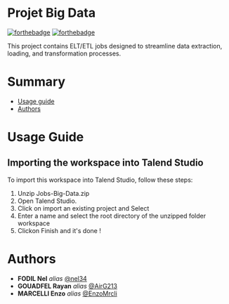 # Projet Big Data

[![forthebadge](http://forthebadge.com/images/badges/built-with-love.svg)](http://forthebadge.com)  [![forthebadge](http://forthebadge.com/images/badges/powered-by-electricity.svg)](http://forthebadge.com)

This project contains ELT/ETL jobs designed to streamline data extraction, loading, and transformation processes.

# Summary

 - [Usage guide](#Usage-Guide)
 - [Authors](#Authors)
	
# Usage Guide

## Importing the workspace into Talend Studio

To import this workspace into Talend Studio, follow these steps:
1. Unzip Jobs-Big-Data.zip
2. Open Talend Studio.
3. Click on import an existing project and Select
4. Enter a name and select the root directory of the unzipped folder workspace
5. Clickon Finish and it's done !


# Authors 

* **FODIL Nel** _alias_ [@nel34](https://github.com/nel34)
* **GOUADFEL Rayan** _alias_ [@AirG213](https://github.com/AirG213)
* **MARCELLI Enzo** _alias_ [@EnzoMrcli](https://github.com/EnzoMrcli)
